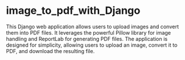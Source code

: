# image_to_pdf_with_Django
This Django web application allows users to upload images and convert them into PDF files. It leverages the powerful Pillow library for image handling and ReportLab for generating PDF files. The application is designed for simplicity, allowing users to upload an image, convert it to PDF, and download the resulting file.
